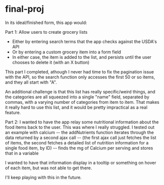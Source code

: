 # final-proj

In its ideal/finished form, this app would:

Part 1:
Allow users to create grocery lists
  - Either by entering search terms that the app checks against the USDA's API
  - Or by entering a custom grocery item into a form field
  - In either case, the item is added to the list, and persists until the user chooses to delete it (with an X button)
  
This part I completed, athough I never had time to fix the pagination issue with the API, so the search function only accesses the first 
50 or so items, and they all start with "A".

An additional challenge is that this list has really specific/weird things, and the categories are all squeezed into a single "name" field, separated by commas,
with a varying number of categories from item to item. That makes it really hard to use this list, and it would be pretty impractical as a real feature.

Part 2:
I wanted to have the app relay some nutritional information about the food items back to the user. This was where I really struggled.
I tested out an example with calcium -- the addNutrients function iterates through the data returned by a second ajax call -- (the first ajax call
just fetches the list of items, the second fetches a detailed list of nutrition information for a single food item, by ID) -- finds the mg of Calcium per serving and stores that in a variable

I wanted to have that information display in a tooltip or something on hover of each item, but was not able to get there. 

I'll keep playing with this in the future.


